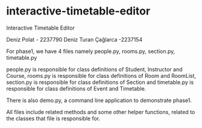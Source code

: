 # interactive-timetable-editor

Interactive Timetable Editor

Deniz Polat - 2237790
Deniz Turan Çağlarca -2237154

For phase1, we have 4 files namely people.py, rooms.py, section.py, timetable.py

people.py is responsible for class definitions of Student, Instructor and Course,
rooms.py is responsible for class definitions of Room and RoomList,
section.py is responsible for class definitions of Section and
timetable.py is responsible for class definitions of Event and Timetable.

There is also demo.py, a command line application to demonstrate phase1.

All files include related methods and some other helper functions, related to the classes that file is responsible for.
